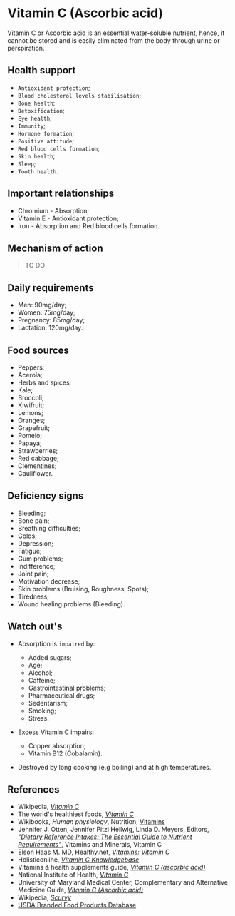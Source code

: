 # Vitamin C (Ascorbic acid)
Vitamin C or Ascorbic acid is an essential water-soluble nutrient, hence, it cannot be stored and is easily eliminated from the body through urine or perspiration.

## Health support
- `Antioxidant protection`;
- `Blood cholesterol levels stabilisation`;
- `Bone health`;
- `Detoxification`;
- `Eye health`;
- `Immunity`;
- `Hormone formation`;
- `Positive attitude`;
- `Red blood cells formation`;
- `Skin health`;
- `Sleep`;
- `Tooth health`.

## Important relationships
- Chromium - Absorption;
- Vitamin E - Antioxidant protection;
- Iron - Absorption and Red blood cells formation.

## Mechanism of action
> TO DO

## Daily requirements
- Men: 90mg/day;
- Women: 75mg/day;
- Pregnancy: 85mg/day;
- Lactation: 120mg/day.

## Food sources
- Peppers;
- Acerola;
- Herbs and spices;
- Kale;
- Broccoli;
- Kiwifruit;
- Lemons;
- Oranges;
- Grapefruit;
- Pomelo;
- Papaya;
- Strawberries;
- Red cabbage;
- Clementines;
- Cauliflower.

## Deficiency signs
- Bleeding;
- Bone pain;
- Breathing difficulties;
- Colds;
- Depression;
- Fatigue;
- Gum problems;
- Indifference;
- Joint pain;
- Motivation decrease;
- Skin problems (Bruising, Roughness, Spots);
- Tiredness;
- Wound healing problems (Bleeding).

## Watch out's
- Absorption is `impaired` by:
    - Added sugars;
    - Age;
    - Alcohol;
    - Caffeine;
    - Gastrointestinal problems;
    - Pharmaceutical drugs;
    - Sedentarism;
    - Smoking;
    - Stress.

- Excess Vitamin C impairs:
    - Copper absorption;
    - Vitamin B12 (Cobalamin).
- Destroyed by long cooking (e.g boiling) and at high temperatures.

## References
- Wikipedia, [_Vitamin C_](https://en.wikipedia.org/wiki/Vitamin_C)
- The world's healthiest foods, [_Vitamin C_](http://www.whfoods.com/genpage.php?tname=nutrient&dbid=109)
- Wikibooks, _Human physiology_, Nutrition, [Vitamins](https://en.Wikibooks.org/wiki/Human_Physiology/Nutrition#Vitamins)
- Jennifer J. Otten, Jennifer Pitzi Hellwig, Linda D. Meyers, Editors, [_"Dietary Reference Intakes: The Essential Guide to Nutrient Requirements"_](https://www.amazon.com/Dietary-Reference-Intakes-Essential-Requirements/dp/0309157420), Vitamins and Minerals, Vitamin C
- Elson Haas M. MD, Healthy.net, [_Vitamins: Vitamin C_](https://www.healthy.net/Health/Article/Vitamin_C/2134)
- Holisticonline, [_Vitamin C Knowledgebase_](http://1stholistic.com/Nutrition/vkb/kb_vit_c.htm)
- Vitamins & health supplements guide, [_Vitamin C (ascorbic acid)_](http://www.vitamins-supplements.org/vitamin-C.php)
- National Institute of Health, [_Vitamin C_](https://ods.od.nih.gov/factsheets/VitaminC-HealthProfessional/)
- University of Maryland Medical Center, Complementary and Alternative Medicine Guide, [_Vitamin C (Ascorbic acid)_](http://umm.edu/health/medical/altmed/supplement/vitamin-c-ascorbic-acid)
- Wikipedia, [_Scurvy_](https://en.wikipedia.org/wiki/Scurvy#Signs_and_symptoms)
- [USDA Branded Food Products Database](https://ndb.nal.usda.gov/ndb/nutrients/report/nutrientsfrm?max=1000&offset=0&totCount=0&nutrient1=401&nutrient2=&nutrient3=&subset=0&sort=c&measureby=g)
